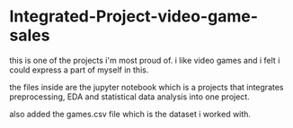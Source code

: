 # Integrated-Project-video-game-sales

this is one of the projects i'm most proud of. i like video games and i felt i could express a part of myself in this.

the files inside are the jupyter notebook which is a projects that integrates preprocessing, EDA and statistical data analysis into one project.

also added the games.csv file which is the dataset i worked with.
